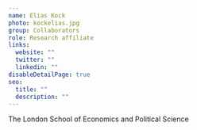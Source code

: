 ```yaml
---
name: Elias Kock
photo: kockelias.jpg
group: Collaborators
role: Research affiliate
links:
  website: ""
  twitter: ""
  linkedin: ""
disableDetailPage: true
seo:
  title: ""
  description: ""
---
```


The London School of Economics and Political Science
